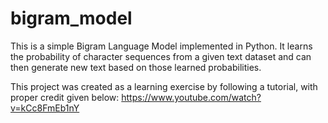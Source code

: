 # bigram_model

This is a simple Bigram Language Model implemented in Python. It learns the probability of character sequences from a given text dataset and can then generate new text based on those learned probabilities.

This project was created as a learning exercise by following a tutorial, with proper credit given below:
https://www.youtube.com/watch?v=kCc8FmEb1nY
